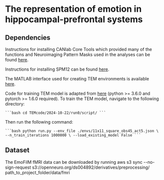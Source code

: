 # The representation of emotion in hippocampal-prefrontal systems

## Dependencies 
Instructions for installing CANlab Core Tools which provided many of the functions and Neuroimaging Pattern Masks used in the analyses can be found [here](https://canlab.github.io/_pages/canlab_help_1_installing_tools/canlab_help_1_installing_tools.html).

Instructions for installing SPM12 can be found [here](https://www.fil.ion.ucl.ac.uk/spm/software/spm12/).

The MATLAB interface used for creating TEM environments is available [here](https://github.com/jbakermans/WorldBuilder).

Code for training TEM model is adapted from [here](https://github.com/jbakermans/torch_tem) (python >= 3.6.0 and pytorch >= 1.6.0 required).
To train the TEM model, navigate to the following directory:
<pre><code>```bash cd TEMcode/2024-10-22/run0/script/ ```</code></pre>
Then run the following command:
<pre><code>```bash python run.py --env_file ./envs/11x11_square_obs45_act5.json \ --n_train_iterations 1000000 \ --load_existing_model False ```</code></pre>

## Dataset
The EmoFilM fMRI data can be downloaded by running
aws s3 sync --no-sign-request s3://openneuro.org/ds004892/derivatives/preprocessing/ path_to_project_folder/data/fmri